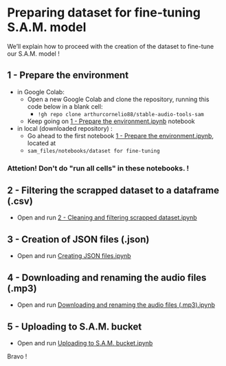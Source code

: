 # Preparing dataset for fine-tuning S.A.M. model

We’ll explain how to proceed with the creation of the dataset to fine-tune our S.A.M. model !

## 1 - Prepare the environment
- in Google Colab:
  - Open a new Google Colab and clone the repository, running this code below in a blank cell:
    - `!gh repo clone arthurcornelio88/stable-audio-tools-sam`
  - Keep going on [1 - Prepare the environment.ipynb](https://github.com/arthurcornelio88/stable-audio-tools-sam/blob/main/sam_files/notebooks/dataset%20for%20fine-tuning/1%20-%20Prepare%20environment.ipynb) notebook
- in local (downloaded repository) :
  - Go ahead to the first notebook [1 - Prepare the environment.ipynb](https://github.com/arthurcornelio88/stable-audio-tools-sam/blob/main/sam_files/notebooks/dataset%20for%20fine-tuning/1%20-%20Prepare%20environment.ipynb), located at
  - `sam_files/notebooks/dataset for fine-tuning`

### **Attetion! Don't do "run all cells" in these notebooks.** !

## 2 - Filtering the scrapped dataset to a dataframe (.csv)

- Open and run [2 - Cleaning and filtering scrapped dataset.ipynb](https://github.com/arthurcornelio88/stable-audio-tools-sam/blob/main/sam_files/notebooks/dataset%20for%20fine-tuning/2%20-%20Cleaning%20and%20filtering%20scrapped%20dataset.ipynb)

## 3 - Creation of JSON files (.json)

- Open and run [Creating JSON files.ipynb](https://github.com/arthurcornelio88/stable-audio-tools-sam/blob/main/sam_files/notebooks/dataset%20for%20fine-tuning/3%20-%20Creating%20JSON%20files.ipynb)

## 4 - Downloading and renaming the audio files (.mp3)

- Open and run [Downloading and renaming the audio files (.mp3).ipynb](https://github.com/arthurcornelio88/stable-audio-tools-sam/blob/main/sam_files/notebooks/dataset%20for%20fine-tuning/4%20-%20Downloading%20and%20renaming%20the%20audio%20files%20(.mp3)%20copy.ipynb)

## 5 - Uploading to S.A.M. bucket

- Open and run [Uploading to S.A.M. bucket.ipynb](https://github.com/arthurcornelio88/stable-audio-tools-sam/blob/main/sam_files/notebooks/dataset%20for%20fine-tuning/5%20-%20Uploading%20to%20S.A.M.%20drive.ipynb)

Bravo !

